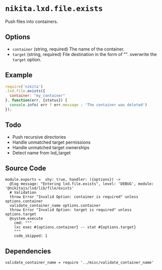 
# `nikita.lxd.file.exists`

Push files into containers.

## Options

* `container` (string, required)
  The name of the container.
* `target` (string, required)
  File destination in the form of "<path>".
  overwrite the `target` option.

## Example

```js
require('nikita')
.lxd.file.exists({
  container: "my_container"
}, function(err, {status}) {
  console.info( err ? err.message : 'The container was deleted')
});

```

## Todo

* Push recursive directories
* Handle unmatched target permissions
* Handle unmatched target ownerships
* Detect name from lxd_target

## Source Code

    module.exports =  shy: true, handler: ({options}) ->
      @log message: "Entering lxd.file.exists", level: 'DEBUG', module: '@nikitajs/lxd/lib/file/exists'
      # Validation
      throw Error "Invalid Option: container is required" unless options.container
      validate_container_name options.container
      throw Error "Invalid Option: target is required" unless options.target
      @system.execute
        cmd: """
        lxc exec #{options.container} -- stat #{options.target}
        """
        code_skipped: 1

## Dependencies

    validate_container_name = require '../misc/validate_container_name'
